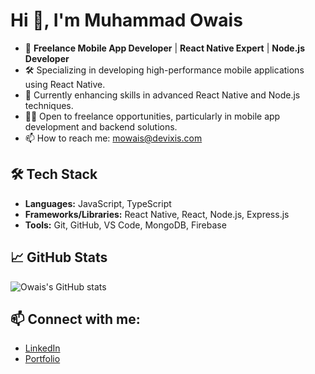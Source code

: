 # Hi 👋, I'm Muhammad Owais

- 🚀 **Freelance Mobile App Developer** | **React Native Expert** | **Node.js Developer**
- 🛠️ Specializing in developing high-performance mobile applications using React Native.
- 🌱 Currently enhancing skills in advanced React Native and Node.js techniques.
- 👨‍💻 Open to freelance opportunities, particularly in mobile app development and backend solutions.
- 📫 How to reach me: [mowais@devixis.com](mailto:mowais@devixis.com)

## 🛠 Tech Stack
- **Languages:** JavaScript, TypeScript
- **Frameworks/Libraries:** React Native, React, Node.js, Express.js
- **Tools:** Git, GitHub, VS Code, MongoDB, Firebase

## 📈 GitHub Stats
![Owais's GitHub stats](https://github-readme-stats.vercel.app/api?username=mowaisch&show_icons=true&theme=radical)

## 📫 Connect with me:
- [LinkedIn](https://www.linkedin.com/in/muhammad-owais-9200b9211/)
- [Portfolio](https://yourportfolio.com)
